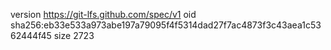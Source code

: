 version https://git-lfs.github.com/spec/v1
oid sha256:eb33e533a973abe197a79095f4f5314dad27f7ac4873f3c43aea1c5362444f45
size 2723
